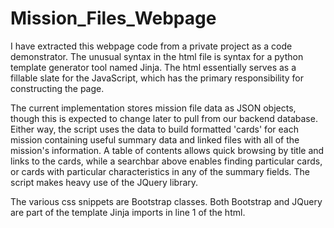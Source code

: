 # Mission_Files_Webpage

I have extracted this webpage code from a private project as a code 
demonstrator. The unusual syntax in the html file is syntax for a 
python template generator tool named Jinja. The html essentially 
serves as a fillable slate for the JavaScript, which has the primary 
responsibility for constructing the page.

The current implementation stores mission file data as JSON objects, 
though this is expected to change later to pull from our backend 
database. Either way, the script uses the data to build formatted 
'cards' for each mission containing useful summary data and linked 
files with all of the mission's information. A table of contents 
allows quick browsing by title and links to the cards, while a 
searchbar above enables finding particular cards, or cards with 
particular characteristics in any of the summary fields. The script 
makes heavy use of the JQuery library.

The various css snippets are Bootstrap classes. Both Bootstrap and 
JQuery are part of the template Jinja imports in line 1 of the html.
